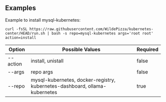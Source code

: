 Examples
---------

Example to install mysql-kubernetes:
```
curl -fsSL https://raw.githubusercontent.com/WildePizza/kubernetes-center/HEAD/run.sh | bash -s repo=mysql-kubernetes args='root root' action=install
```

| Option   | Possible Values                                                            | Required |
|----------|----------------------------------------------------------------------------|----------|
| --action | install, unistall                                                          | false    |
| --args   | repo args                                                                  | false    |
| --repo   | mysql-kubernetes, docker-registry, kubernetes-dashboard, ollama-kubernetes | true     |
